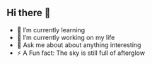 ## Hi there 👋
- 🌱 I’m currently learning
- 🔭 I’m currently working on my life
- 💬 Ask me about about anything interesting
- ⚡ A Fun fact: The sky is still full of afterglow

<!--
**hp-70s/hp-70s** is a ✨ _special_ ✨ repository because its `README.md` (this file) appears on your GitHub profile.


-->
